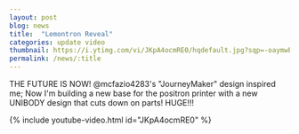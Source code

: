 ```yaml
---
layout: post
blog: news
title:  "Lemontron Reveal"
categories: update video
thumbnail: https://i.ytimg.com/vi/JKpA4ocmRE0/hqdefault.jpg?sqp=-oaymwEcCNACELwBSFXyq4qpAw4IARUAAIhCGAFwAcABBg==&rs=AOn4CLD9sDh_53cezHX7XlRGXZxOnGsNzQ
permalink: /news/:title
---
```


THE FUTURE IS NOW! @mcfazio4283's "JourneyMaker" design inspired me; Now I'm building a new base for the positron printer with a new UNIBODY design that cuts down on parts! HUGE!!!

{% include youtube-video.html id="JKpA4ocmRE0" %}